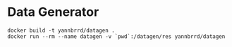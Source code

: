 # Data Generator

```
docker build -t yannbrrd/datagen .
docker run --rm --name datagen -v `pwd`:/datagen/res yannbrrd/datagen
```